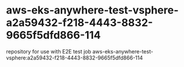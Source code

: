 # aws-eks-anywhere-test-vsphere-a2a59432-f218-4443-8832-9665f5dfd866-114
repository for use with E2E test job aws-eks-anywhere-test-vsphere:a2a59432-f218-4443-8832-9665f5dfd866-114
